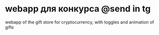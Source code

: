 # webapp для конкурса @send in tg

webapp of the gift store for cryptocurrency, with toggles and animation of gifts
